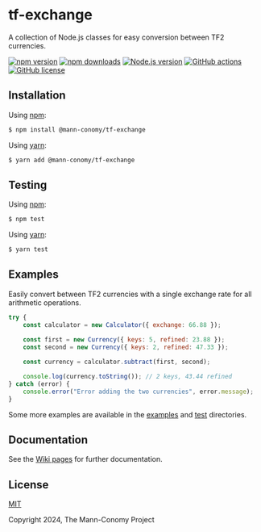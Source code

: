 # tf-exchange

A collection of Node.js classes for easy conversion between TF2 currencies.

[![npm version](https://img.shields.io/npm/v/@mann-conomy/tf-exchange?style=flat-square&logo=npm)](https://npmjs.com/package/@mann-conomy/tf-exchange)
[![npm downloads](https://img.shields.io/npm/d18m/@mann-conomy/tf-exchange?style=flat-square&logo=npm)](https://npmjs.com/package/@mann-conomy/tf-exchange)
[![Node.js version](https://img.shields.io/node/v/@mann-conomy/tf-exchange?style=flat-square&logo=nodedotjs)](https://nodejs.org/en/about/releases/)
[![GitHub actions](https://img.shields.io/github/actions/workflow/status/Mann-Conomy/tf-exchange/test.yml?branch=main&style=flat-square&logo=github&label=test)](https://github.com/Mann-Conomy/tf-exchange/blob/main/.github/workflows/test.yml)
[![GitHub license](https://img.shields.io/github/license/Mann-Conomy/tf-exchange?style=flat-square&logo=github)](https://github.com/Mann-Conomy/tf-exchange/blob/main/LICENSE)

## Installation

Using [npm](https://www.npmjs.com/package/@mann-conomy/tf-exchange):

```bash
$ npm install @mann-conomy/tf-exchange
```

Using [yarn](https://yarnpkg.com/package/@mann-conomy/tf-exchange):

```bash
$ yarn add @mann-conomy/tf-exchange
```

## Testing

Using [npm](https://docs.npmjs.com/cli/v8/commands/npm-run-script):
```bash
$ npm test
```

Using [yarn](https://classic.yarnpkg.com/lang/en/docs/cli/run/):
```bash
$ yarn test
```

## Examples

Easily convert between TF2 currencies with a single exchange rate for all arithmetic operations.

```js
try {
    const calculator = new Calculator({ exchange: 66.88 });

    const first = new Currency({ keys: 5, refined: 23.88 });
    const second = new Currency({ keys: 2, refined: 47.33 });
    
    const currency = calculator.subtract(first, second);

    console.log(currency.toString()); // 2 keys, 43.44 refined
} catch (error) {
    console.error("Error adding the two currencies", error.message);
}
```

Some more examples are available in the [examples](https://github.com/Mann-Conomy/tf-exchange/tree/main/examples) and [test](https://github.com/Mann-Conomy/tf-exchange/tree/main/test) directories.

## Documentation

See the [Wiki pages](https://github.com/Mann-Conomy/tf-exchange/wiki) for further documentation.

## License

[MIT](LICENSE)

Copyright 2024, The Mann-Conomy Project
